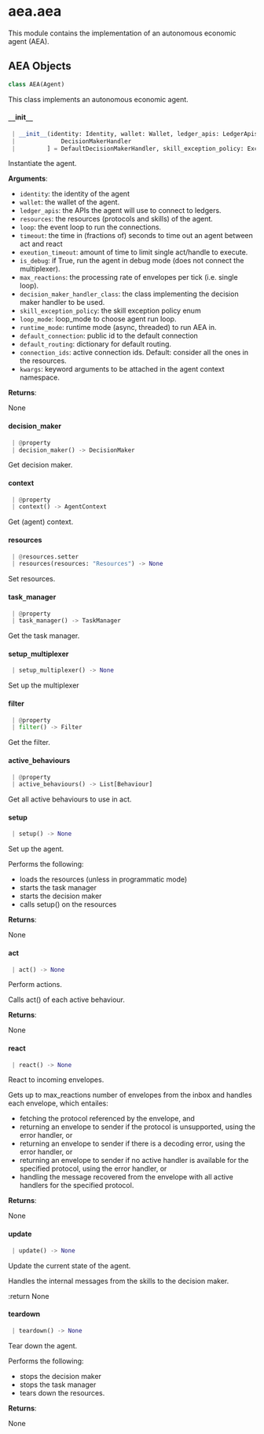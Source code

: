 <a name=".aea.aea"></a>
# aea.aea

This module contains the implementation of an autonomous economic agent (AEA).

<a name=".aea.aea.AEA"></a>
## AEA Objects

```python
class AEA(Agent)
```

This class implements an autonomous economic agent.

<a name=".aea.aea.AEA.__init__"></a>
#### `__`init`__`

```python
 | __init__(identity: Identity, wallet: Wallet, ledger_apis: LedgerApis, resources: Resources, loop: Optional[AbstractEventLoop] = None, timeout: float = 0.05, execution_timeout: float = 0, is_debug: bool = False, max_reactions: int = 20, decision_maker_handler_class: Type[
 |             DecisionMakerHandler
 |         ] = DefaultDecisionMakerHandler, skill_exception_policy: ExceptionPolicyEnum = ExceptionPolicyEnum.propagate, loop_mode: Optional[str] = None, runtime_mode: Optional[str] = None, default_connection: Optional[PublicId] = None, default_routing: Optional[Dict[PublicId, PublicId]] = None, connection_ids: Optional[Collection[PublicId]] = None, **kwargs, ,) -> None
```

Instantiate the agent.

**Arguments**:

- `identity`: the identity of the agent
- `wallet`: the wallet of the agent.
- `ledger_apis`: the APIs the agent will use to connect to ledgers.
- `resources`: the resources (protocols and skills) of the agent.
- `loop`: the event loop to run the connections.
- `timeout`: the time in (fractions of) seconds to time out an agent between act and react
- `exeution_timeout`: amount of time to limit single act/handle to execute.
- `is_debug`: if True, run the agent in debug mode (does not connect the multiplexer).
- `max_reactions`: the processing rate of envelopes per tick (i.e. single loop).
- `decision_maker_handler_class`: the class implementing the decision maker handler to be used.
- `skill_exception_policy`: the skill exception policy enum
- `loop_mode`: loop_mode to choose agent run loop.
- `runtime_mode`: runtime mode (async, threaded) to run AEA in.
- `default_connection`: public id to the default connection
- `default_routing`: dictionary for default routing.
- `connection_ids`: active connection ids. Default: consider all the ones in the resources.
- `kwargs`: keyword arguments to be attached in the agent context namespace.

**Returns**:

None

<a name=".aea.aea.AEA.decision_maker"></a>
#### decision`_`maker

```python
 | @property
 | decision_maker() -> DecisionMaker
```

Get decision maker.

<a name=".aea.aea.AEA.context"></a>
#### context

```python
 | @property
 | context() -> AgentContext
```

Get (agent) context.

<a name=".aea.aea.AEA.resources"></a>
#### resources

```python
 | @resources.setter
 | resources(resources: "Resources") -> None
```

Set resources.

<a name=".aea.aea.AEA.task_manager"></a>
#### task`_`manager

```python
 | @property
 | task_manager() -> TaskManager
```

Get the task manager.

<a name=".aea.aea.AEA.setup_multiplexer"></a>
#### setup`_`multiplexer

```python
 | setup_multiplexer() -> None
```

Set up the multiplexer

<a name=".aea.aea.AEA.filter"></a>
#### filter

```python
 | @property
 | filter() -> Filter
```

Get the filter.

<a name=".aea.aea.AEA.active_behaviours"></a>
#### active`_`behaviours

```python
 | @property
 | active_behaviours() -> List[Behaviour]
```

Get all active behaviours to use in act.

<a name=".aea.aea.AEA.setup"></a>
#### setup

```python
 | setup() -> None
```

Set up the agent.

Performs the following:

- loads the resources (unless in programmatic mode)
- starts the task manager
- starts the decision maker
- calls setup() on the resources

**Returns**:

None

<a name=".aea.aea.AEA.act"></a>
#### act

```python
 | act() -> None
```

Perform actions.

Calls act() of each active behaviour.

**Returns**:

None

<a name=".aea.aea.AEA.react"></a>
#### react

```python
 | react() -> None
```

React to incoming envelopes.

Gets up to max_reactions number of envelopes from the inbox and
handles each envelope, which entailes:

- fetching the protocol referenced by the envelope, and
- returning an envelope to sender if the protocol is unsupported, using the error handler, or
- returning an envelope to sender if there is a decoding error, using the error handler, or
- returning an envelope to sender if no active handler is available for the specified protocol, using the error handler, or
- handling the message recovered from the envelope with all active handlers for the specified protocol.

**Returns**:

None

<a name=".aea.aea.AEA.update"></a>
#### update

```python
 | update() -> None
```

Update the current state of the agent.

Handles the internal messages from the skills to the decision maker.

:return None

<a name=".aea.aea.AEA.teardown"></a>
#### teardown

```python
 | teardown() -> None
```

Tear down the agent.

Performs the following:

- stops the decision maker
- stops the task manager
- tears down the resources.

**Returns**:

None

